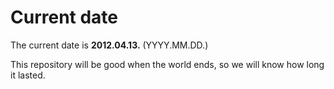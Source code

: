 # Current date

The current date is **2012.04.13.** (YYYY.MM.DD.)

This repository will be good when the world ends, so we will know how long it lasted.